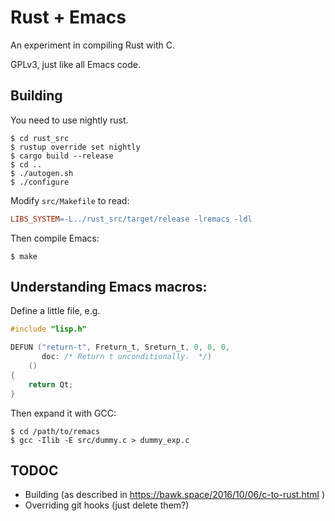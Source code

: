 # Rust + Emacs

An experiment in compiling Rust with C.

GPLv3, just like all Emacs code.

## Building

You need to use nightly rust.

```
$ cd rust_src
$ rustup override set nightly
$ cargo build --release
$ cd ..
$ ./autogen.sh
$ ./configure
```

Modify `src/Makefile` to read:

``` makefile
LIBS_SYSTEM=-L../rust_src/target/release -lremacs -ldl
```

Then compile Emacs:

```
$ make
```

## Understanding Emacs macros:

Define a little file, e.g.

``` c
#include "lisp.h"

DEFUN ("return-t", Freturn_t, Sreturn_t, 0, 0, 0,
       doc: /* Return t unconditionally.  */)
    ()
{
    return Qt;
}
```

Then expand it with GCC:

```
$ cd /path/to/remacs
$ gcc -Ilib -E src/dummy.c > dummy_exp.c
```

## TODOC

* Building (as described in
  https://bawk.space/2016/10/06/c-to-rust.html )
* Overriding git hooks (just delete them?)
